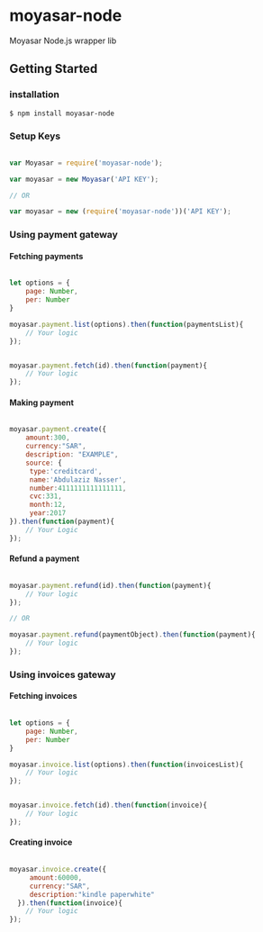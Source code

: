 # moyasar-node
Moyasar Node.js wrapper lib

## Getting Started

### installation
```sh
$ npm install moyasar-node
```

### Setup Keys
```javascript

var Moyasar = require('moyasar-node');

var moyasar = new Moyasar('API KEY');

// OR

var moyasar = new (require('moyasar-node'))('API KEY');

```

### Using payment gateway
#### Fetching payments
```javascript

let options = {
    page: Number,
    per: Number
}

moyasar.payment.list(options).then(function(paymentsList){
    // Your logic
});


moyasar.payment.fetch(id).then(function(payment){
    // Your logic
});

```


#### Making payment
```javascript

moyasar.payment.create({
    amount:300,
    currency:"SAR",
    description: "EXAMPLE",
    source: {
     type:'creditcard',
     name:'Abdulaziz Nasser',
     number:4111111111111111,
     cvc:331,
     month:12,
     year:2017
}).then(function(payment){
    // Your Logic
});

```


#### Refund a payment
```javascript

moyasar.payment.refund(id).then(function(payment){
    // Your logic
});

// OR

moyasar.payment.refund(paymentObject).then(function(payment){
    // Your logic
});

```


### Using invoices gateway
#### Fetching invoices
```javascript

let options = {
    page: Number,
    per: Number
}

moyasar.invoice.list(options).then(function(invoicesList){
    // Your logic
});


moyasar.invoice.fetch(id).then(function(invoice){
    // Your logic
});

```

#### Creating invoice
```javascript

moyasar.invoice.create({
     amount:60000,
     currency:"SAR",
     description:"kindle paperwhite"
  }).then(function(invoice){
    // Your logic
});


```
